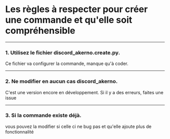 # Les règles à respecter pour créer une commande et qu'elle soit compréhensible

---

### 1. Utilisez le fichier discord_akerno.create.py.
Ce fichier va configurer la commande, manque qu'à coder.

---

### 2. Ne modifier en aucun cas discord_akerno.
C'est une version encore en développement.
Si il y a des erreurs, faites une issue

---

### 3. Si la commande existe déjà.
vous pouvez la modifier si celle ci ne bug pas et qu'elle ajoute plus de fonctionnalité
